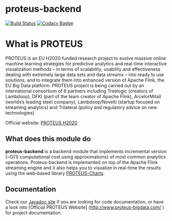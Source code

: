 # proteus-backend
[![Build Status](https://travis-ci.org/proteus-h2020/proteus-backend.svg?branch=development)](https://travis-ci.org/proteus-h2020/proteus-backend)
[![Codacy Badge](https://api.codacy.com/project/badge/Grade/5ffdb5f3f2f547578186867a24cf1f93)](https://www.codacy.com/app/0xnacho/proteus-backend?utm_source=github.com&amp;utm_medium=referral&amp;utm_content=proteus-h2020/proteus-backend&amp;utm_campaign=Badge_Grade)


# What is PROTEUS
PROTEUS is an EU H2020 funded research project to evolve massive online machine learning strategies for predictive analytics and real-time interactive visualization methods – in terms of scalability, usability and effectiveness dealing with extremely large data sets and data streams – into ready to use solutions, and to integrate them into enhanced version of Apache Flink, the EU Big Data platform. PROTEUS project is being carried out by an international consortium of 6 partners including Treelogic (creators of Lambdoop), DFKI (part of the team creator of Apache Flink), ArcelorMitall (worlds’s leading steel company), Lambdoop/Novelti (startup focused on streaming analytics) and Trilateral (policy and regulatory advice on new technologies)

Official website: [PROTEUS H2020](http://www.proteus-bigdata.com/)

## What does this module do
**proteus-backend** is a backend module that implements incremental version (~O(1) computational cost using approximations) of most common analytics operations.  Proteus-backend is implemented on top of the Apache Flink streaming engine and it also helps you to  visualize in real-time the results using the web-based library [PROTEUS-Charts](https://github.com/proteus-h2020/proteus-charts).

## Documentation
Check our [Javadoc site](http://proteus-h2020.github.io/proteus-backend/) if you are looking for code documentation, or have a look into [Official PROTEUS Website] (http://www.proteus-bigdata.com/ ) for project documentation.

